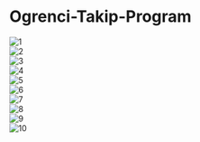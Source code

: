 # Ogrenci-Takip-Program<br>
![1](https://user-images.githubusercontent.com/49581443/60265437-68d5ef00-98ee-11e9-9e4d-ce8380a7259d.png)<br>
![2](https://user-images.githubusercontent.com/49581443/60265445-6bd0df80-98ee-11e9-8a70-fa9dbb92653a.png)<br>
![3](https://user-images.githubusercontent.com/49581443/60265446-6d020c80-98ee-11e9-8dda-ef41b94196d8.png)<br>
![4](https://user-images.githubusercontent.com/49581443/60265496-8efb8f00-98ee-11e9-8ab9-9b27b1fc2315.png)<br>
![5](https://user-images.githubusercontent.com/49581443/60265498-902cbc00-98ee-11e9-9995-8ed549ffa35a.png)<br>
![6](https://user-images.githubusercontent.com/49581443/60265499-915de900-98ee-11e9-87a0-f53a72a03d6d.png)<br>
![7](https://user-images.githubusercontent.com/49581443/60265505-9327ac80-98ee-11e9-8ab1-b5e4e5cafbe6.png)<br>
![8](https://user-images.githubusercontent.com/49581443/60265506-94f17000-98ee-11e9-88c9-a2e36c52b7d0.png)<br>
![9](https://user-images.githubusercontent.com/49581443/60265509-96229d00-98ee-11e9-8cf4-318342a0d3ee.png)<br>
![10](https://user-images.githubusercontent.com/49581443/60265513-97ec6080-98ee-11e9-955c-97da569a0d33.png)
